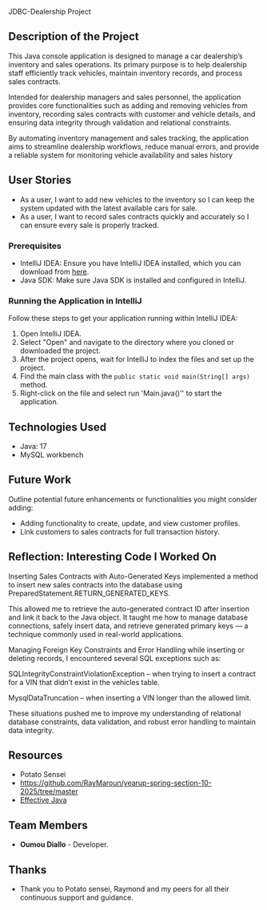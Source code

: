 JDBC-Dealership Project

## Description of the Project

This Java console application is designed to manage a car dealership’s inventory and sales operations. Its primary purpose is to help dealership staff efficiently track vehicles, maintain inventory records, and process sales contracts.

Intended for dealership managers and sales personnel, the application provides core functionalities such as adding and removing vehicles from inventory, recording sales contracts with customer and vehicle details, and ensuring data integrity through validation and relational constraints.

By automating inventory management and sales tracking, the application aims to streamline dealership workflows, reduce manual errors, and provide a reliable system for monitoring vehicle availability and sales history



## User Stories

- As a user, I want to add new vehicles to the inventory so I can keep the system updated with the latest available cars for sale.
- As a user, I want to record sales contracts quickly and accurately so I can ensure every sale is properly tracked.
### Prerequisites

- IntelliJ IDEA: Ensure you have IntelliJ IDEA installed, which you can download from [here](https://www.jetbrains.com/idea/download/).
- Java SDK: Make sure Java SDK is installed and configured in IntelliJ.

### Running the Application in IntelliJ

Follow these steps to get your application running within IntelliJ IDEA:

1. Open IntelliJ IDEA.
2. Select "Open" and navigate to the directory where you cloned or downloaded the project.
3. After the project opens, wait for IntelliJ to index the files and set up the project.
4. Find the main class with the `public static void main(String[] args)` method.
5. Right-click on the file and select run 'Main.java()'' to start the application.

## Technologies Used

- Java: 17
- MySQL workbench

## Future Work

Outline potential future enhancements or functionalities you might consider adding:

- Adding functionality to create, update, and view customer profiles. 
- Link customers to sales contracts for full transaction history.


##  Reflection: Interesting Code I Worked On

Inserting Sales Contracts with Auto-Generated Keys implemented a method to insert new sales contracts into the database using PreparedStatement.RETURN_GENERATED_KEYS. 

This allowed me to retrieve the auto-generated contract ID after insertion and link it back to the Java object. It taught me how to manage database connections, safely insert data, and retrieve generated primary keys — a technique commonly used in real-world applications.

Managing Foreign Key Constraints and Error Handling while inserting or deleting records, I encountered several SQL exceptions such as:

SQLIntegrityConstraintViolationException – when trying to insert a contract for a VIN that didn’t exist in the vehicles table.

MysqlDataTruncation – when inserting a VIN longer than the allowed limit.

These situations pushed me to improve my understanding of relational database constraints, data validation, and robust error handling to maintain data integrity.

## Resources

- Potato Sensei
- https://github.com/RayMaroun/yearup-spring-section-10-2025/tree/master
- [Effective Java](https://www.example.com)

## Team Members

- **Oumou Diallo** - Developer.

## Thanks

- Thank you to Potato sensei, Raymond and my peers for all their continuous support and guidance.
 